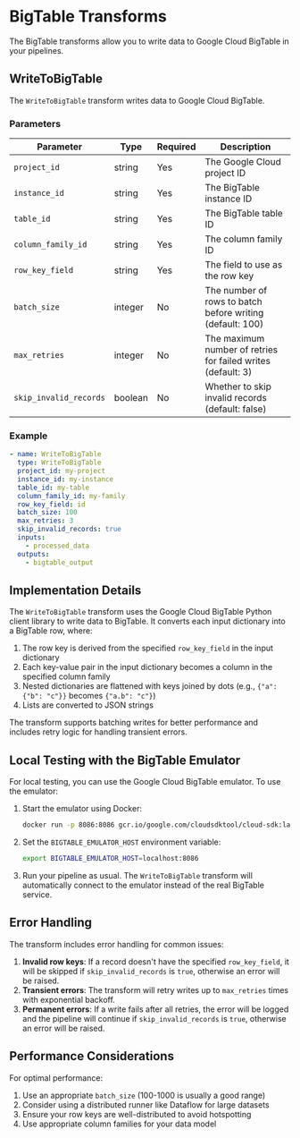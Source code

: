 # BigTable Transforms

The BigTable transforms allow you to write data to Google Cloud BigTable in your pipelines.

## WriteToBigTable

The `WriteToBigTable` transform writes data to Google Cloud BigTable.

### Parameters

| Parameter | Type | Required | Description |
|-----------|------|----------|-------------|
| `project_id` | string | Yes | The Google Cloud project ID |
| `instance_id` | string | Yes | The BigTable instance ID |
| `table_id` | string | Yes | The BigTable table ID |
| `column_family_id` | string | Yes | The column family ID |
| `row_key_field` | string | Yes | The field to use as the row key |
| `batch_size` | integer | No | The number of rows to batch before writing (default: 100) |
| `max_retries` | integer | No | The maximum number of retries for failed writes (default: 3) |
| `skip_invalid_records` | boolean | No | Whether to skip invalid records (default: false) |

### Example

```yaml
- name: WriteToBigTable
  type: WriteToBigTable
  project_id: my-project
  instance_id: my-instance
  table_id: my-table
  column_family_id: my-family
  row_key_field: id
  batch_size: 100
  max_retries: 3
  skip_invalid_records: true
  inputs:
    - processed_data
  outputs:
    - bigtable_output
```

## Implementation Details

The `WriteToBigTable` transform uses the Google Cloud BigTable Python client library to write data to BigTable. It converts each input dictionary into a BigTable row, where:

1. The row key is derived from the specified `row_key_field` in the input dictionary
2. Each key-value pair in the input dictionary becomes a column in the specified column family
3. Nested dictionaries are flattened with keys joined by dots (e.g., `{"a": {"b": "c"}}` becomes `{"a.b": "c"}`)
4. Lists are converted to JSON strings

The transform supports batching writes for better performance and includes retry logic for handling transient errors.

## Local Testing with the BigTable Emulator

For local testing, you can use the Google Cloud BigTable emulator. To use the emulator:

1. Start the emulator using Docker:
   ```bash
   docker run -p 8086:8086 gcr.io/google.com/cloudsdktool/cloud-sdk:latest gcloud beta emulators bigtable start --host-port=0.0.0.0:8086
   ```

2. Set the `BIGTABLE_EMULATOR_HOST` environment variable:
   ```bash
   export BIGTABLE_EMULATOR_HOST=localhost:8086
   ```

3. Run your pipeline as usual. The `WriteToBigTable` transform will automatically connect to the emulator instead of the real BigTable service.

## Error Handling

The transform includes error handling for common issues:

1. **Invalid row keys**: If a record doesn't have the specified `row_key_field`, it will be skipped if `skip_invalid_records` is `true`, otherwise an error will be raised.
2. **Transient errors**: The transform will retry writes up to `max_retries` times with exponential backoff.
3. **Permanent errors**: If a write fails after all retries, the error will be logged and the pipeline will continue if `skip_invalid_records` is `true`, otherwise an error will be raised.

## Performance Considerations

For optimal performance:

1. Use an appropriate `batch_size` (100-1000 is usually a good range)
2. Consider using a distributed runner like Dataflow for large datasets
3. Ensure your row keys are well-distributed to avoid hotspotting
4. Use appropriate column families for your data model
